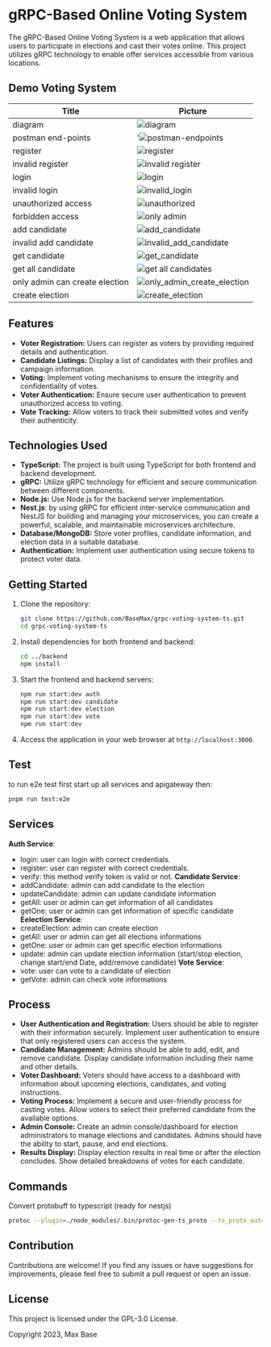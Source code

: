 # gRPC-Based Online Voting System

The gRPC-Based Online Voting System is a web application that allows users to participate in elections and cast their votes online. This project utilizes gRPC technology to enable offer services accessible from various locations.

## Demo Voting System

| Title                          | Picture                                                                     |
| ------------------------------ | --------------------------------------------------------------------------- |
| diagram                        | ![diagram](./screenshots/diagram.png)                                       |
| postman end-points             | '![postman-endpoints](./screenshots/postman_ends.png)                       |
| register                       | ![register](./screenshots/register.png)                                     |
| invalid register               | ![invalid register](./screenshots/invalid_register.png)                     |
| login                          | ![login](./screenshots/login.png)                                           |
| invalid login                  | ![invalid_login](./screenshots/invalid_login.png)                           |
| unauthorized access            | ![unauthorized](./screenshots/not_verified.png)                             |
| forbidden access               | ![only admin](./screenshots/only_admin.png)                                 |
| add candidate                  | ![add_candidate](./screenshots/add_candidate.png)                           |
| invalid add candidate          | ![invalid_add_candidate](./screenshots/invalid_add_candidate.png)           |
| get candidate                  | ![get_candidate](./screenshots/get_candidate.png)                           |
| get all candidate              | ![get all candidates](./screenshots/get_all_candidates.png)                 |
| only admin can create election | ![only_admin_create_election](./screenshots/only_admin_create_election.png) |
| create election                | ![create_election](./screenshots/create_election.png)                       |

## Features

- **Voter Registration:** Users can register as voters by providing required details and authentication.
- **Candidate Listings:** Display a list of candidates with their profiles and campaign information.
- **Voting:** Implement voting mechanisms to ensure the integrity and confidentiality of votes.
- **Voter Authentication:** Ensure secure user authentication to prevent unauthorized access to voting.
- **Vote Tracking:** Allow voters to track their submitted votes and verify their authenticity.

## Technologies Used

- **TypeScript:** The project is built using TypeScript for both frontend and backend development.
- **gRPC:** Utilize gRPC technology for efficient and secure communication between different components.
- **Node.js:** Use Node.js for the backend server implementation.
- **Nest.js**: by using gRPC for efficient inter-service communication and NestJS for building and managing your microservices, you can create a powerful, scalable, and maintainable microservices architecture.
- **Database/MongoDB:** Store voter profiles, candidate information, and election data in a suitable database.
- **Authentication:** Implement user authentication using secure tokens to protect voter data.

## Getting Started

1. Clone the repository:

   ```bash
   git clone https://github.com/BaseMax/grpc-voting-system-ts.git
   cd grpc-voting-system-ts
   ```

2. Install dependencies for both frontend and backend:

   ```bash
   cd ../backend
   npm install
   ```

3. Start the frontend and backend servers:

   ```bash
   npm run start:dev auth
   npm run start:dev candidate
   npm run start:dev election
   npm run start:dev vote
   npm run start:dev
   ```

4. Access the application in your web browser at `http://localhost:3000`.

## Test

to run e2e test first start up all services and apigateway then:

   ```bash
   pnpm run test:e2e
   ```

## Services

**Auth Service**:

- login: user can login with correct credentials.
- register: user can register with correct credentials.
- verify: this method verify token is valid or not.
  **Candidate Service**:
- addCandidate: admin can add candidate to the election
- updateCandidate: admin can update candidate information
- getAll: user or admin can get information of all candidates
- getOne: user or admin can get information of specific candidate
  **Eelection Service**:
- createElection: admin can create election
- getAll: user or admin can get all elections informations
- getOne: user or admin can get specific election informations
- update: admin can update election information (start/stop election, change start/end Date, add/remove candidate)
  **Vote Service**:
- vote: user can vote to a candidate of election
- getVote: admin can check vote informations

## Process

- **User Authentication and Registration:** Users should be able to register with their information securely. Implement user authentication to ensure that only registered users can access the system.
- **Candidate Management:** Admins should be able to add, edit, and remove candidate. Display candidate information including their name and other details.
- **Voter Dashboard:** Voters should have access to a dashboard with information about upcoming elections, candidates, and voting instructions.
- **Voting Process:** Implement a secure and user-friendly process for casting votes. Allow voters to select their preferred candidate from the available options.
- **Admin Console:** Create an admin console/dashboard for election administrators to manage elections and candidates. Admins should have the ability to start, pause, and end elections.
- **Results Display:** Display election results in real time or after the election concludes. Show detailed breakdowns of votes for each candidate.

## Commands

Convert protobuff to typescript (ready for nestjs)

   ```bash
   protoc --plugin=./node_modules/.bin/protoc-gen-ts_proto --ts_proto_out=./libs/common/src/types --ts_proto_opt=nestJs=true ./proto/vote.proto
   ```

## Contribution

Contributions are welcome! If you find any issues or have suggestions for improvements, please feel free to submit a pull request or open an issue.

## License

This project is licensed under the GPL-3.0 License.

Copyright 2023, Max Base
